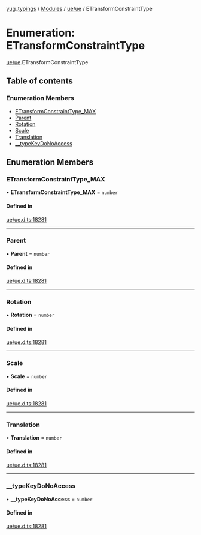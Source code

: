 [yug_typings](../README.md) / [Modules](../modules.md) / [ue/ue](../modules/ue_ue.md) / ETransformConstraintType

# Enumeration: ETransformConstraintType

[ue/ue](../modules/ue_ue.md).ETransformConstraintType

## Table of contents

### Enumeration Members

- [ETransformConstraintType\_MAX](ue_ue.ETransformConstraintType.md#etransformconstrainttype_max)
- [Parent](ue_ue.ETransformConstraintType.md#parent)
- [Rotation](ue_ue.ETransformConstraintType.md#rotation)
- [Scale](ue_ue.ETransformConstraintType.md#scale)
- [Translation](ue_ue.ETransformConstraintType.md#translation)
- [\_\_typeKeyDoNoAccess](ue_ue.ETransformConstraintType.md#__typekeydonoaccess)

## Enumeration Members

### ETransformConstraintType\_MAX

• **ETransformConstraintType\_MAX** = `number`

#### Defined in

[ue/ue.d.ts:18281](https://github.com/YugMetaverse/yug_typings/blob/b7d9b19/ue/ue.d.ts#L18281)

___

### Parent

• **Parent** = `number`

#### Defined in

[ue/ue.d.ts:18281](https://github.com/YugMetaverse/yug_typings/blob/b7d9b19/ue/ue.d.ts#L18281)

___

### Rotation

• **Rotation** = `number`

#### Defined in

[ue/ue.d.ts:18281](https://github.com/YugMetaverse/yug_typings/blob/b7d9b19/ue/ue.d.ts#L18281)

___

### Scale

• **Scale** = `number`

#### Defined in

[ue/ue.d.ts:18281](https://github.com/YugMetaverse/yug_typings/blob/b7d9b19/ue/ue.d.ts#L18281)

___

### Translation

• **Translation** = `number`

#### Defined in

[ue/ue.d.ts:18281](https://github.com/YugMetaverse/yug_typings/blob/b7d9b19/ue/ue.d.ts#L18281)

___

### \_\_typeKeyDoNoAccess

• **\_\_typeKeyDoNoAccess** = `number`

#### Defined in

[ue/ue.d.ts:18281](https://github.com/YugMetaverse/yug_typings/blob/b7d9b19/ue/ue.d.ts#L18281)
